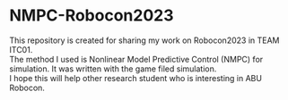# NMPC-Robocon2023
This repository is created for sharing my work on Robocon2023 in TEAM ITC01. <br>
The method I used is Nonlinear Model Predictive Control (NMPC) for simulation. It was written with the game filed simulation. <br>
I hope this will help other research student who is interesting in ABU Robocon.